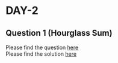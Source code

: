 # DAY-2

## Question 1 (Hourglass Sum)

Please find the question [here](./Question-1/Day-2-Q1.pdf) <br>
Please find the solution [here](./Question-1/Day-2-Q1.py)